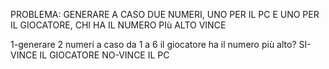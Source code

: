 PROBLEMA: GENERARE A CASO DUE NUMERI, UNO PER IL PC E UNO PER IL GIOCATORE, CHI HA IL NUMERO PIù ALTO VINCE

1-generare 2 numeri a caso da 1 a 6
    il giocatore ha il numero più alto?
    SI-VINCE IL GIOCATORE
    NO-VINCE IL PC